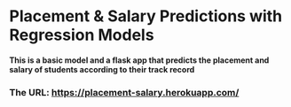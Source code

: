 # Placement & Salary Predictions with Regression Models
#### This is a basic model and a flask app that predicts the placement and salary of students according to their track record
 
### The URL: https://placement-salary.herokuapp.com/
